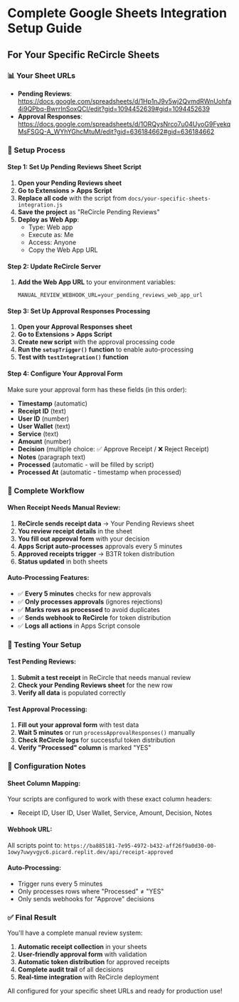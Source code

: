 # Complete Google Sheets Integration Setup Guide
## For Your Specific ReCircle Sheets

### 📊 Your Sheet URLs
- **Pending Reviews**: https://docs.google.com/spreadsheets/d/1Hp1nJ9v5wj2QvmdRWnUohfa4i9QPbq-BwrrInSoxQCI/edit?gid=1094452639#gid=1094452639
- **Approval Responses**: https://docs.google.com/spreadsheets/d/1ORQysNrco7u04UyoG9FyekqMsFSGQ-A_WYhYGhcMtuM/edit?gid=636184662#gid=636184662

### 🎯 Setup Process

#### Step 1: Set Up Pending Reviews Sheet Script
1. **Open your Pending Reviews sheet**
2. **Go to Extensions > Apps Script**
3. **Replace all code** with the script from `docs/your-specific-sheets-integration.js`
4. **Save the project** as "ReCircle Pending Reviews"
5. **Deploy as Web App**:
   - Type: Web app
   - Execute as: Me
   - Access: Anyone
   - Copy the Web App URL

#### Step 2: Update ReCircle Server
1. **Add the Web App URL** to your environment variables:
   ```
   MANUAL_REVIEW_WEBHOOK_URL=your_pending_reviews_web_app_url
   ```

#### Step 3: Set Up Approval Responses Processing
1. **Open your Approval Responses sheet**
2. **Go to Extensions > Apps Script** 
3. **Create new script** with the approval processing code
4. **Run the `setupTrigger()` function** to enable auto-processing
5. **Test with `testIntegration()` function**

#### Step 4: Configure Your Approval Form
Make sure your approval form has these fields (in this order):
- **Timestamp** (automatic)
- **Receipt ID** (text)
- **User ID** (number)
- **User Wallet** (text)
- **Service** (text)
- **Amount** (number)
- **Decision** (multiple choice: ✅ Approve Receipt / ❌ Reject Receipt)
- **Notes** (paragraph text)
- **Processed** (automatic - will be filled by script)
- **Processed At** (automatic - timestamp when processed)

### 🔄 Complete Workflow

#### When Receipt Needs Manual Review:
1. **ReCircle sends receipt data** → Your Pending Reviews sheet
2. **You review receipt details** in the sheet
3. **You fill out approval form** with your decision
4. **Apps Script auto-processes** approvals every 5 minutes
5. **Approved receipts trigger** → B3TR token distribution
6. **Status updated** in both sheets

#### Auto-Processing Features:
- ✅ **Every 5 minutes** checks for new approvals
- ✅ **Only processes approvals** (ignores rejections)  
- ✅ **Marks rows as processed** to avoid duplicates
- ✅ **Sends webhook to ReCircle** for token distribution
- ✅ **Logs all actions** in Apps Script console

### 🧪 Testing Your Setup

#### Test Pending Reviews:
1. **Submit a test receipt** in ReCircle that needs manual review
2. **Check your Pending Reviews sheet** for the new row
3. **Verify all data** is populated correctly

#### Test Approval Processing:
1. **Fill out your approval form** with test data
2. **Wait 5 minutes** or run `processApprovalResponses()` manually
3. **Check ReCircle logs** for successful token distribution
4. **Verify "Processed" column** is marked "YES"

### 🔧 Configuration Notes

#### Sheet Column Mapping:
Your scripts are configured to work with these exact column headers:
- Receipt ID, User ID, User Wallet, Service, Amount, Decision, Notes

#### Webhook URL:
All scripts point to: `https://ba885181-7e95-4972-b432-aff26f9a0d30-00-1owy7uwyvgyc6.picard.replit.dev/api/receipt-approved`

#### Auto-Processing:
- Trigger runs every 5 minutes
- Only processes rows where "Processed" ≠ "YES"
- Only sends webhooks for "Approve" decisions

### ✅ Final Result

You'll have a complete manual review system:
1. **Automatic receipt collection** in your sheets
2. **User-friendly approval form** with validation
3. **Automatic token distribution** for approved receipts
4. **Complete audit trail** of all decisions
5. **Real-time integration** with ReCircle deployment

All configured for your specific sheet URLs and ready for production use!